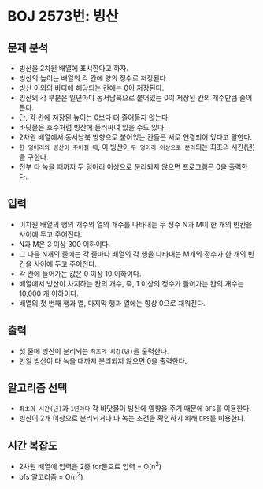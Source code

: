 # BOJ 2573번: 빙산
## 문제 분석
+ 빙산을 2차원 배열에 표시한다고 하자.  
+ 빙산의 높이는 배열의 각 칸에 양의 정수로 저장된다.   
+ 빙산 이외의 바다에 해당되는 칸에는 0이 저장된다. 
+ 빙산의 각 부분은 일년마다 동서남북으로 붙어있는 0이 저장된 칸의 개수만큼 줄어든다.   
+ 단, 각 칸에 저장된 높이는 0보다 더 줄어들지 않는다. 
+ 바닷물은 호수처럼 빙산에 둘러싸여 있을 수도 있다.
+ 2차원 배열에서 동서남북 방향으로 붙어있는 칸들은 서로 연결되어 있다고 말한다. 
+ `한 덩어리의 빙산이 주어질 때`, 이 빙산이 `두 덩어리 이상으로 분리`되는 최초의 시간(년)을 구한다.
+ 전부 다 녹을 때까지 두 덩어리 이상으로 분리되지 않으면 프로그램은 0을 출력한다.

## 입력
+ 이차원 배열의 행의 개수와 열의 개수를 나타내는 두 정수 N과 M이 한 개의 빈칸을 사이에 두고 주어진다. 
+ N과 M은 3 이상 300 이하이다. 
+ 그 다음 N개의 줄에는 각 줄마다 배열의 각 행을 나타내는 M개의 정수가 한 개의 빈 칸을 사이에 두고 주어진다. 
+ 각 칸에 들어가는 값은 0 이상 10 이하이다. 
+ 배열에서 빙산이 차지하는 칸의 개수, 즉, 1 이상의 정수가 들어가는 칸의 개수는 10,000 개 이하이다. 
+ 배열의 첫 번째 행과 열, 마지막 행과 열에는 항상 0으로 채워진다.

## 출력
+ 첫 줄에 빙산이 분리되는 `최초의 시간(년)`을 출력한다.
+ 만일 빙산이 다 녹을 때까지 분리되지 않으면 0을 출력한다.

## 알고리즘 선택
+ `최초의 시간(년)`과 `1년마다` 각 바닷물이 빙산에 영향을 주기 때문에 `BFS`를 이용한다.
+ 빙산이 2개 이상으로 분리되거나 다 녹는 조건을 확인하기 위해 `DFS`를 이용한다.

## 시간 복잡도
+ 2차원 배열에 입력을 2중 for문으로 입력 = O(n<sup>2</sup>)
+ bfs 알고리즘 = O(n<sup>2</sup>)
